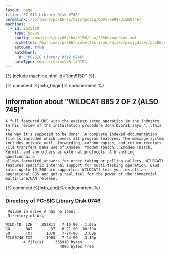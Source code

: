 ```yaml
---
layout: page
title: "PC-SIG Library Disk #746"
permalink: /software/pcx86/sw/misc/pcsig/0001-0999/DISK0746/
machines:
  - id: ibm5150
    type: pcx86
    config: /machines/pcx86/ibm/5150/cga/256kb/machine.xml
    diskettes: /machines/pcx86/diskettes.json,/disks/pcsigdisks/pcx86/diskettes.json
    autoGen: true
    autoMount:
      B: "PC-SIG Library Disk 0746"
    autoType: $date\r$time\rB:\rDIR\r
---
```


{% include machine.html id="ibm5150" %}

{% comment %}info_begin{% endcomment %}

## Information about "WILDCAT BBS 2 OF 2 (ALSO 745)"

    A full featured BBS with the easiest setup operation in the industry.
    In his review of the installation procedure John Dvorak says "...this is
    the way it's supposed to be done". A complete indexed documentation
    file is included which covers all program features. The message system
    includes private mail, forwarding, carbon copies, and return receipts.
    File transfers make use of Xmodem, Ymodem (batch), Zmodem (batch,
    Kermit, and any others as external protocols. A branching questionnaire
    allows formatted answers for order-taking or polling callers. WILDCAT!
    features specific internal support for multi-tasking operation. Baud
    rates up to 19,200 are supported. WILDCAT! lets you install an
    operational BBS and get a real feel for the power of the commercial
    multi-line/LAN release.
{% comment %}info_end{% endcomment %}


### Directory of PC-SIG Library Disk 0746

     Volume in drive A has no label
     Directory of A:\

    WILD-TD  LZH    352811   7-15-90   1:05a
    GO       BAT        37   6-21-90  10:39a
    GO       TXT      1079   7-24-90   3:00p
    FILE0746 TXT      1983   7-24-90   3:19p
            4 file(s)     355910 bytes
                            4096 bytes free
